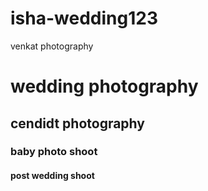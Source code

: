 # isha-wedding123
venkat photography
# wedding photography
## cendidt photography
### baby photo shoot
#### post wedding shoot


